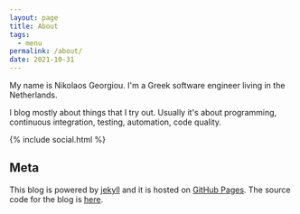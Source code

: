 ```yaml
---
layout: page
title: About
tags:
  - menu
permalink: /about/
date: 2021-10-31
---
```


My name is Nikolaos Georgiou. I'm a Greek software engineer
living in the Netherlands.

I blog mostly about things that I try out. Usually it's about
programming, continuous integration, testing, automation, code quality.

{% include social.html %}

## Meta

This blog is powered by [jekyll](https://jekyllrb.com/) and
it is hosted on [GitHub Pages](https://pages.github.com/). The
source code for the blog is [here](https://github.com/ngeor/blog).
